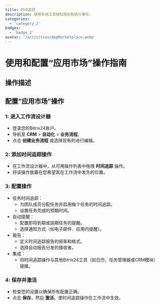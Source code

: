 ```yaml
---
title: 时间追踪
description: 使用专用工具轻松规划和执行事件。
categories: 
  - 'category_2'
badges: 
  - 'badge_2'
avatar: '/activities/AppMarketplace.webp'
---
```

# 使用和配置“应用市场”操作指南

## 操作描述

## **配置“应用市场”操作**

### 1: 进入工作流设计器
- 登录您的Bitrix24账户。
- 导航至 **CRM** > **自动化** > **业务流程**。
- 点击 **创建业务流程** 或选择现有的进行编辑。

### 2: 添加时间追踪操作
- 在工作流设计器中，从可用操作列表中拖拽 **时间追踪** 操作。
- 将该操作放置在您希望其在工作流中发生的位置。

### 3: 配置操作
- 任务时间追踪：
  - 为团队成员分配任务并启用每个任务的时间追踪。
  - 设置任务完成的预期时间。
- 自动提醒：
  - 配置即将到期或逾期任务的提醒。
  - 选择通知方式（如电子邮件、应用内提醒）。
- 报告：
  - 定义时间追踪报告的频率和格式。
  - 选择自动报告分发的接收者。
- 集成：
  - 将时间追踪操作与其他Bitrix24工具（如日历、任务管理器或CRM模块）链接。

### 4: 保存并激活
- 检查您的设置以确保所有配置正确。
- 点击 **保存**，然后 **激活**，使时间追踪操作在工作流中生效。